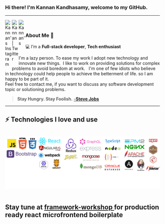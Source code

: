 ### Hi there! I'm Kannan Kandhasamy, welcome to my GitHub.

<hr />

<a href="https://www.instagram.com/fakannan/">
  <img align="left" alt="Kannan's Instagram" width="22px" src="https://raw.githubusercontent.com/hussainweb/hussainweb/main/icons/instagram.png" />
</a>
<a href="https://twitter.com/kannanfa">
  <img align="left" alt="Kannan | Twitter" width="22px" src="https://cdn.cms-twdigitalassets.com/content/dam/about-twitter/x/brand-toolkit/logo-black.png.twimg.2560.png" />
</a>
<a href="https://www.linkedin.com/in/kannanfa/">
  <img align="left" alt="Kannan's" width="22px" src="https://content.linkedin.com/content/dam/me/business/en-us/amp/brand-site/v2/bg/LI-Bug.svg.original.svg" />
</a>
<br/>

### About Me 🚀
💻 I’m a **Full-stack developer**,  **Tech enthusiast**
 </br> 

I'm a lazy person. To ease my work I adopt new technology and innovate new things. 
I like to work on providing solutions for complex problems to avoid boredom at work.  
I'm one of few idiots who believe in technology could help people to achieve the betterment of life. so I am happy to be part of it.
<br/>
  Feel free to contact me, if you want to discuss any software development topic or solutioning problems.
</br> 

> **Stay Hungry. Stay Foolish.**
		        [-**Steve Jobs**](https://en.wikipedia.org/wiki/Steve_Jobs)
> 
  
<hr />

 ## ⚡ Technologies I love and use
  
<div style="display: inline_block"><br>
  <img align="center" alt="all" src="https://raw.githubusercontent.com/kannanfa/kannanfa/main/images/linkerdin-banner.png">
</div>
<br>
  
## Stay tune at <a href="https://github.com/framework-workshop"> framework-workshop </a> for production ready react microfrontend boilerplate


  
